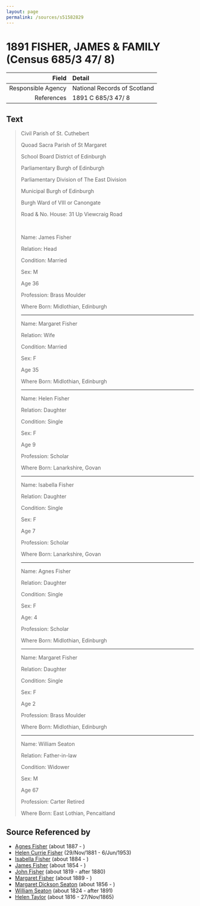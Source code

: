 ```yaml
---
layout: page
permalink: /sources/s51582829
---
```


# 1891 FISHER, JAMES & FAMILY (Census 685/3 47/ 8)

Field | Detail
---:|:---
Responsible Agency | National Records of Scotland
References | 1891 C 685/3 47/ 8

## Text

> Civil Parish of St. Cuthebert
>
> Quoad Sacra Parish of St Margaret
>
> School Board District of Edinburgh
>
> Parliamentary Burgh of Edinburgh
>
> Parliamentary Division of The East Division
>
> Municipal Burgh of Edinburgh
>
> Burgh Ward of VIII or Canongate
>
> Road & No. House: 31 Up Viewcraig Road
>
> <br/>
>
> Name: James Fisher
>
> Relation: Head
>
> Condition: Married
>
> Sex: M
>
> Age 36
>
> Profession: Brass Moulder
>
> Where Born: Midlothian, Edinburgh
>
> ---
>
> Name: Margaret Fisher
>
> Relation: Wife
>
> Condition: Married
>
> Sex: F
>
> Age 35
>
> Where Born: Midlothian, Edinburgh
>
> ---
>
> Name: Helen Fisher
>
> Relation: Daughter
>
> Condition: Single
>
> Sex: F
>
> Age 9
>
> Profession: Scholar
>
> Where Born: Lanarkshire, Govan
>
> ---
>
> Name: Isabella Fisher
>
> Relation: Daughter
>
> Condition: Single
>
> Sex: F
>
> Age 7
>
> Profession: Scholar
>
> Where Born: Lanarkshire, Govan
>
> ---
>
> Name: Agnes Fisher
>
> Relation: Daughter
>
> Condition: Single
>
> Sex: F
>
> Age: 4
>
> Profession: Scholar
>
> Where Born: Midlothian, Edinburgh
>
> ---
>
> Name: Margaret Fisher
>
> Relation: Daughter
>
> Condition: Single
>
> Sex: F
>
> Age 2
>
> Profession: Brass Moulder
>
> Where Born: Midlothian, Edinburgh
>
> ---
>
> Name: William Seaton
>
> Relation: Father-in-law
>
> Condition: Widower
>
> Sex: M
>
> Age 67
>
> Profession: Carter Retired
>
> Where Born: East Lothian, Pencaitland
>

## Source Referenced by

* [Agnes Fisher](../people/@45605556@-agnes-fisher-b1887-d.md) (about 1887 - )
* [Helen Currie Fisher](../people/@18426904@-helen-currie-fisher-b1881-11-29-d1953-6-6.md) (29/Nov/1881 - 6/Jun/1953)
* [Isabella Fisher](../people/@51349357@-isabella-fisher-b1884-d.md) (about 1884 - )
* [James Fisher](../people/@22540348@-james-fisher-b1854-d.md) (about 1854 - )
* [John Fisher](../people/@81248806@-john-fisher-b1819-d1880.md) (about 1819 - after 1880)
* [Margaret Fisher](../people/@21244212@-margaret-fisher-b1889-d.md) (about 1889 - )
* [Margaret Dickson Seaton](../people/@45571672@-margaret-dickson-seaton-b1856-d.md) (about 1856 - )
* [William Seaton](../people/@58232144@-william-seaton-b1824-d1891.md) (about 1824 - after 1891)
* [Helen Taylor](../people/@47549486@-helen-taylor-b1816-d1865-11-27.md) (about 1816 - 27/Nov/1865)
